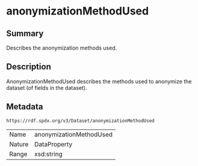 <!-- Automatically generated by spec-parser v2.0.0 on 2024-01-12T14:00:21.817658+00:00 -->
<!-- SPDX-License-Identifier: Community-Spec-1.0 -->

# anonymizationMethodUsed

## Summary

Describes the anonymization methods used.


## Description

AnonymizationMethodUsed describes the methods used to anonymize the dataset (of fields in the dataset).


## Metadata

`https://rdf.spdx.org/v3/Dataset/anonymizationMethodUsed`


| | |
|---|---|
| Name | anonymizationMethodUsed |
| Nature | DataProperty |
| Range | xsd:string |





